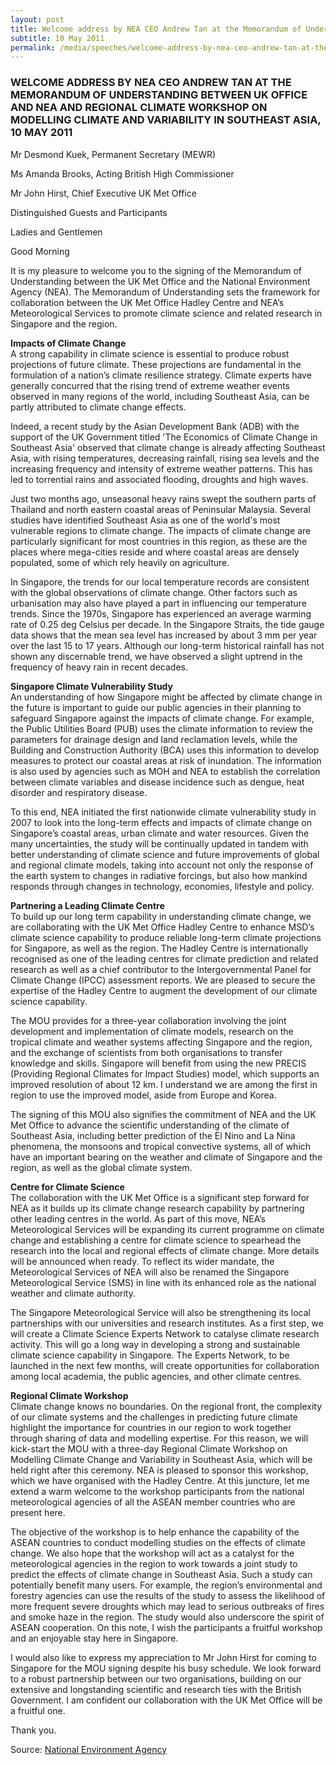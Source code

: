 ```yaml
---
layout: post
title: Welcome address by NEA CEO Andrew Tan at the Memorandum of Understanding between UK Office and NEA and regional climate workshop on modelling climate and variability in Southeast Asia, 10 May 2011
subtitle: 10 May 2011
permalink: /media/speeches/welcome-address-by-nea-ceo-andrew-tan-at-the-memorandum-of-understanding-between-uk-office-and-nea-and-regional-climate-workshop-on-modelling
---
```


### WELCOME ADDRESS BY NEA CEO ANDREW TAN AT THE MEMORANDUM OF UNDERSTANDING BETWEEN UK OFFICE AND NEA AND REGIONAL CLIMATE WORKSHOP ON MODELLING CLIMATE AND VARIABILITY IN SOUTHEAST ASIA, 10 MAY 2011

Mr Desmond Kuek, Permanent Secretary (MEWR)

Ms Amanda Brooks, Acting British High Commissioner

Mr John Hirst, Chief Executive UK Met Office

Distinguished Guests and Participants

Ladies and Gentlemen

Good Morning

It is my pleasure to welcome you to the signing of the Memorandum of Understanding between the UK Met Office and the National Environment Agency (NEA). The Memorandum of Understanding sets the framework for collaboration between the UK Met Office Hadley Centre and NEA’s Meteorological Services to promote climate science and related research in Singapore and the region.

**Impacts of Climate Change**  
A strong capability in climate science is essential to produce robust projections of future climate. These projections are fundamental in the formulation of a nation’s climate resilience strategy. Climate experts have generally concurred that the rising trend of extreme weather events observed in many regions of the world, including Southeast Asia, can be partly attributed to climate change effects.

Indeed, a recent study by the Asian Development Bank (ADB) with the support of the UK Government titled 'The Economics of Climate Change in Southeast Asia' observed that climate change is already affecting Southeast Asia, with rising temperatures, decreasing rainfall, rising sea levels and the increasing frequency and intensity of extreme weather patterns. This has led to torrential rains and associated flooding, droughts and high waves.

Just two months ago, unseasonal heavy rains swept the southern parts of Thailand and north eastern coastal areas of Peninsular Malaysia. Several studies have identified Southeast Asia as one of the world's most vulnerable regions to climate change. The impacts of climate change are particularly significant for most countries in this region, as these are the places where mega-cities reside and where coastal areas are densely populated, some of which rely heavily on agriculture.

In Singapore, the trends for our local temperature records are consistent with the global observations of climate change. Other factors such as urbanisation may also have played a part in influencing our temperature trends. Since the 1970s, Singapore has experienced an average warming rate of 0.25 deg Celsius per decade. In the Singapore Straits, the tide gauge data shows that the mean sea level has increased by about 3 mm per year over the last 15 to 17 years. Although our long-term historical rainfall has not shown any discernable trend, we have observed a slight uptrend in the frequency of heavy rain in recent decades.

**Singapore Climate Vulnerability Study**  
An understanding of how Singapore might be affected by climate change in the future is important to guide our public agencies in their planning to safeguard Singapore against the impacts of climate change. For example, the Public Utilities Board (PUB) uses the climate information to review the parameters for drainage design and land reclamation levels, while the Building and Construction Authority (BCA) uses this information to develop measures to protect our coastal areas at risk of inundation. The information is also used by agencies such as MOH and NEA to establish the correlation between climate variables and disease incidence such as dengue, heat disorder and respiratory disease.

To this end, NEA initiated the first nationwide climate vulnerability study in 2007 to look into the long-term effects and impacts of climate change on Singapore’s coastal areas, urban climate and water resources. Given the many uncertainties, the study will be continually updated in tandem with better understanding of climate science and future improvements of global and regional climate models, taking into account not only the response of the earth system to changes in radiative forcings, but also how mankind responds through changes in technology, economies, lifestyle and policy.

**Partnering a Leading Climate Centre**  
To build up our long term capability in understanding climate change, we are collaborating with the UK Met Office Hadley Centre to enhance MSD’s climate science capability to produce reliable long-term climate projections for Singapore, as well as the region. The Hadley Centre is internationally recognised as one of the leading centres for climate prediction and related research as well as a chief contributor to the Intergovernmental Panel for Climate Change (IPCC) assessment reports. We are pleased to secure the expertise of the Hadley Centre to augment the development of our climate science capability.

The MOU provides for a three-year collaboration involving the joint development and implementation of climate models, research on the tropical climate and weather systems affecting Singapore and the region, and the exchange of scientists from both organisations to transfer knowledge and skills. Singapore will benefit from using the new PRECIS (Providing Regional Climates for Impact Studies) model, which supports an improved resolution of about 12 km. I understand we are among the first in region to use the improved model, aside from Europe and Korea.

The signing of this MOU also signifies the commitment of NEA and the UK Met Office to advance the scientific understanding of the climate of Southeast Asia, including better prediction of the El Nino and La Nina phenomena, the monsoons and tropical convective systems, all of which have an important bearing on the weather and climate of Singapore and the region, as well as the global climate system.

**Centre for Climate Science**  
The collaboration with the UK Met Office is a significant step forward for NEA as it builds up its climate change research capability by partnering other leading centres in the world. As part of this move, NEA’s Meteorological Services will be expanding its current programme on climate change and establishing a centre for climate science to spearhead the research into the local and regional effects of climate change. More details will be announced when ready. To reflect its wider mandate, the Meteorological Services of NEA will also be renamed the Singapore Meteorological Service (SMS) in line with its enhanced role as the national weather and climate authority.

The Singapore Meteorological Service will also be strengthening its local partnerships with our universities and research institutes. As a first step, we will create a Climate Science Experts Network to catalyse climate research activity. This will go a long way in developing a strong and sustainable climate science capability in Singapore. The Experts Network, to be launched in the next few months, will create opportunities for collaboration among local academia, the public agencies, and other climate centres.

**Regional Climate Workshop**  
Climate change knows no boundaries. On the regional front, the complexity of our climate systems and the challenges in predicting future climate highlight the importance for countries in our region to work together through sharing of data and modelling expertise. For this reason, we will kick-start the MOU with a three-day Regional Climate Workshop on Modelling Climate Change and Variability in Southeast Asia, which will be held right after this ceremony. NEA is pleased to sponsor this workshop, which we have organised with the Hadley Centre. At this juncture, let me extend a warm welcome to the workshop participants from the national meteorological agencies of all the ASEAN member countries who are present here.

The objective of the workshop is to help enhance the capability of the ASEAN countries to conduct modelling studies on the effects of climate change. We also hope that the workshop will act as a catalyst for the meteorological agencies in the region to work towards a joint study to predict the effects of climate change in Southeast Asia. Such a study can potentially benefit many users. For example, the region’s environmental and forestry agencies can use the results of the study to assess the likelihood of more frequent severe droughts which may lead to serious outbreaks of fires and smoke haze in the region. The study would also underscore the spirit of ASEAN cooperation. On this note, I wish the participants a fruitful workshop and an enjoyable stay here in Singapore.

I would also like to express my appreciation to Mr John Hirst for coming to Singapore for the MOU signing despite his busy schedule. We look forward to a robust partnership between our two organisations, building on our extensive and longstanding scientific and research ties with the British Government. I am confident our collaboration with the UK Met Office will be a fruitful one.

Thank you.



Source: [<a href="https://www.nea.gov.sg/" target="_blank">National Environment Agency</a>](https://www.nea.gov.sg/)